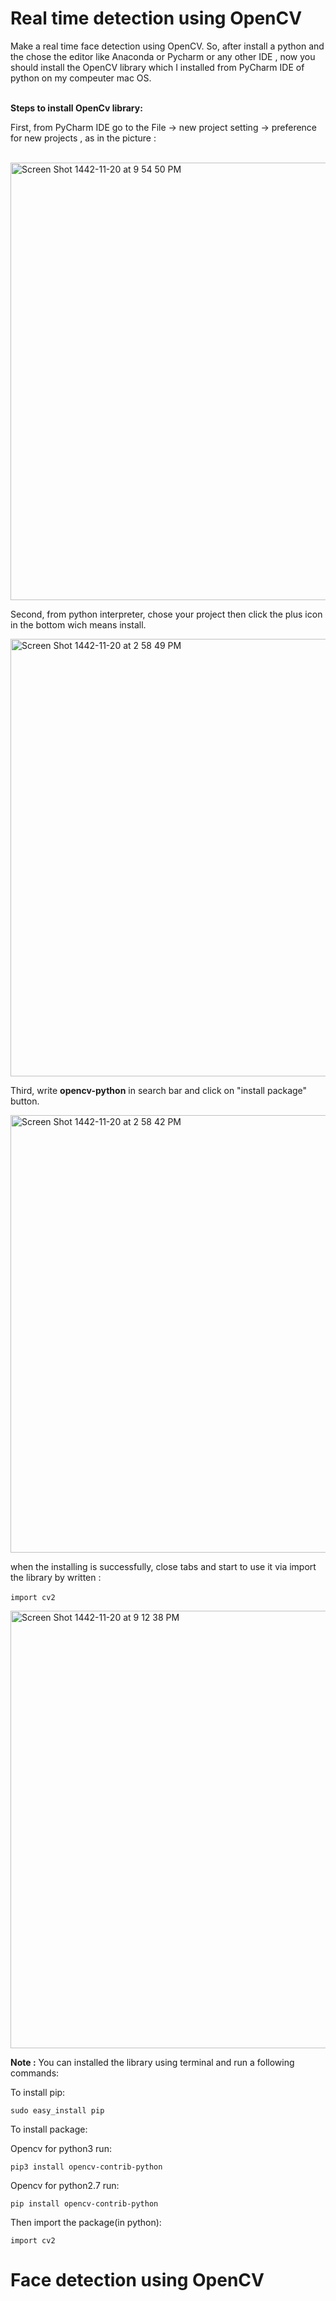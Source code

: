 # Real time detection using OpenCV 
Make a real time face detection using OpenCV. 
So, after install a python and the chose the editor like Anaconda or Pycharm or any other IDE , now you should install the OpenCV library which I installed from PyCharm IDE of python on my compeuter mac OS. <br></br>

**Steps to install OpenCv library:** 

First, from PyCharm IDE go to the File -> new project setting -> preference for new projects , as in the picture :<br></br>

<img width="700" alt="Screen Shot 1442-11-20 at 9 54 50 PM" src="https://user-images.githubusercontent.com/43522153/124016043-e0fbb180-d9ed-11eb-9691-8742e5d7be2f.png">


Second, from python interpreter, chose your project then click the plus icon in the bottom wich means install.  


<img width="700" alt="Screen Shot 1442-11-20 at 2 58 49 PM" src="https://user-images.githubusercontent.com/43522153/124008116-c1ac5680-d9e4-11eb-8f59-a8769f82b635.png">


Third, write **opencv-python** in search bar and click on "install package" button.

<img width="700" alt="Screen Shot 1442-11-20 at 2 58 42 PM" src="https://user-images.githubusercontent.com/43522153/124007443-0d123500-d9e4-11eb-9a53-7877f98279a4.png">


when the installing is successfully, close tabs and start to use it via import the library by written :  <br></br>
`
import cv2
`


<img width="700" alt="Screen Shot 1442-11-20 at 9 12 38 PM" src="https://user-images.githubusercontent.com/43522153/124011693-f3272100-d9e8-11eb-8475-69461852c9c9.png">

**Note :** You can installed the library using terminal and run a following commands:  

To install pip:  
```
sudo easy_install pip
```

To install  package:  

Opencv for python3 run:      

```
pip3 install opencv-contrib-python
```

Opencv for python2.7 run:    
``` 
pip install opencv-contrib-python
````

Then import the package(in python):  

```
import cv2
```

# Face detection using OpenCV


 


